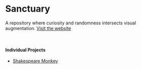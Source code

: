 # Sanctuary

A repository where curiosity and randomness intersects visual augmentation. [Visit the website](https://crypticsy.github.io/sanctuary.github.io/)

<br>

#### Individual Projects

- [Shakespeare Monkey](https://crypticsy.github.io/sanctuary.github.io/shakespeare_monkey/shakespeare_monkey.html)